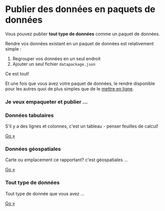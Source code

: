 # Publier des données en paquets de données 

Vous pouvez publier **tout type de données** comme un paquet de données.

Rendre vos données existant en un paquet de données est relativement simple :

1. Regrouper vos données en un seul endroit 
2. Ajouter un seul fichier `datapackage.json`

Ce est tout!

Et une fois que vous avez votre paquet de données, le rendre disponible pour les autres quoi de plus simples que de le [mettre en ligne][online].

[online]: /doc/publish-online

<div class="row">
  <div class="span2">
    <h3>
      Je veux  
      empaqueter  
      et publier &hellip;
    </h3>
  </div>
  <div class="span4">
    <div class="well">
      <h3>
       Données tabulaires 
      </h3>
      <p>S'il y a des lignes et colonnes, c'est un tableau - penser feuilles de calcul!</p>
      <a href="/doc/publish-tabular" class="btn btn-large">
        Go &raquo;
      </a>
    </div>
    <div class="well">
      <h3>
        Données géospatiales 
      </h3>
      <p>Carte ou emplacement ce rapportant? c'est géospatiales &hellip;</p>
      <a href="/doc/publish-geo" class="btn btn-large">
        Go &raquo;
      </a>
    </div>
    <div class="well">
      <h3>
        Tout type de données 
      </h3>
      <p>Tout type de donnée que vous avez &hellip;</p>
      <a href="/doc/publish-any" class="btn btn-large">
        Go &raquo;
      </a>
    </div>
  </div>
</div>

